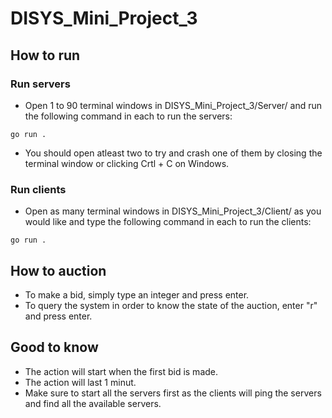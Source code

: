 # DISYS_Mini_Project_3

## How to run

### Run servers

- Open 1 to 90 terminal windows in DISYS_Mini_Project_3/Server/ and run the following command in each to run the
  servers:

```console
go run .
```

- You should open atleast two to try and crash one of them by closing the terminal window or clicking Crtl + C on
  Windows.

### Run clients

- Open as many terminal windows in DISYS_Mini_Project_3/Client/ as you would like and type the following command in each
  to run the clients:

```console
go run .
```

## How to auction

- To make a bid, simply type an integer and press enter.
- To query the system in order to know the state of the auction, enter "r" and press enter.

## Good to know

- The action will start when the first bid is made.
- The action will last 1 minut.
- Make sure to start all the servers first as the clients will ping the servers and find all the available servers.

